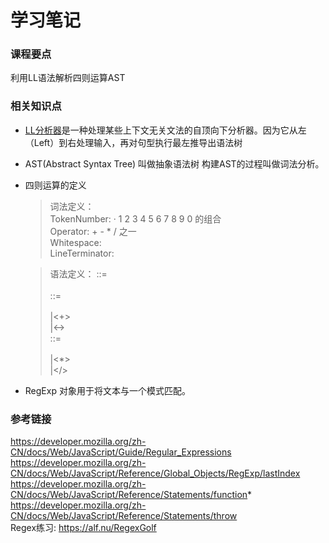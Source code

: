 # 学习笔记
### 课程要点
利用LL语法解析四则运算AST
### 相关知识点
* [LL分析器](https://zh.wikipedia.org/wiki/LL%E5%89%96%E6%9E%90%E5%99%A8)是一种处理某些上下文无关文法的自顶向下分析器。因为它从左（Left）到右处理输入，再对句型执行最左推导出语法树
* AST(Abstract Syntax Tree) 叫做抽象语法树 构建AST的过程叫做词法分析。
* 四则运算的定义
  > 词法定义：  
  > TokenNumber: · 1 2 3 4 5 6 7 8 9 0 的组合  
  > Operator: + - * / 之一  
  > Whitespace: <SP>  
  > LineTerminator: <LF><CR>  

  > 语法定义：
  > <Expression>::=  
  > <AdditiveExpression><EOF>  
  > <AdditiveExpression>::=  
  > <MultiplicativeExpression>  
  > |<AdditiveExpression><+><MultiplicativeExpression>  
  > |<AdditiveExpression><-><MultiplicativeExpression>  
  > <MultiplicativeExpression>::=  
  > <Number>  
  > |<MultiplicativeExpression><*><Number>  
  > |<MultiplicativeExpression></><Number>  
* RegExp 对象用于将文本与一个模式匹配。
### 参考链接
https://developer.mozilla.org/zh-CN/docs/Web/JavaScript/Guide/Regular_Expressions  
https://developer.mozilla.org/zh-CN/docs/Web/JavaScript/Reference/Global_Objects/RegExp/lastIndex  
https://developer.mozilla.org/zh-CN/docs/Web/JavaScript/Reference/Statements/function*  
https://developer.mozilla.org/zh-CN/docs/Web/JavaScript/Reference/Statements/throw  
Regex练习: https://alf.nu/RegexGolf    

